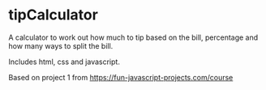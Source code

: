 # tipCalculator

A calculator to work out how much to tip based on the bill, percentage and how many ways to split the bill.

Includes html, css and javascript.

Based on project 1 from https://fun-javascript-projects.com/course
